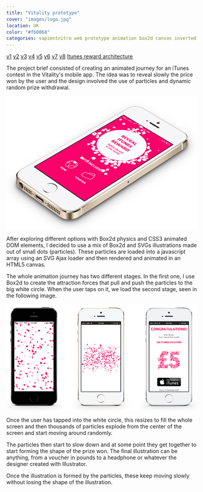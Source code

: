 ```yaml
---
title: "Vitality prototype"
cover: "images/logo.jpg"
location: UK
color: "#fb0068"
categories: sapientnitro web prototype animation box2d canvas inverted
---
```


<p class="align-center">
<a class="btn" href="http://work.joanmira.com/demos/vitality/v1" target="_blank" rel="noopener noreferrer">v1</a>
<a class="btn" href="http://work.joanmira.com/demos/vitality/v2" target="_blank" rel="noopener noreferrer">v2</a>
<a class="btn" href="http://work.joanmira.com/demos/vitality/v3" target="_blank" rel="noopener noreferrer">v3</a>
<a class="btn" href="http://work.joanmira.com/demos/vitality/v4" target="_blank" rel="noopener noreferrer">v4</a>
<a class="btn" href="http://work.joanmira.com/demos/vitality/v5" target="_blank" rel="noopener noreferrer">v5</a>
<a class="btn" href="http://work.joanmira.com/demos/vitality/v6" target="_blank" rel="noopener noreferrer">v6</a>
<a class="btn" href="http://work.joanmira.com/demos/vitality/v7" target="_blank" rel="noopener noreferrer">v7</a>
<a class="btn" href="http://work.joanmira.com/demos/vitality/v8" target="_blank" rel="noopener noreferrer">v8</a>
<a class="btn" href="http://work.joanmira.com/demos/vitality/itunes-reward-architecture.pdf" target="_blank" rel="noopener noreferrer">Itunes reward architecture</a>
</p>

The project brief consisted of creating an animated journey for an iTunes contest in the Vitality's mobile app. The idea was to reveal slowly the price won by the user and the design involved the use of particles and dynamic random prize withdrawal.

![](./images/0.jpg)

After exploring different options with Box2d physics and CSS3 animated DOM elements, I decided to use a mix of Box2d and SVGs illustrations made out of small dots (particles). These particles are loaded into a javascript array using an SVG Ajax loader and then rendered and animated in an HTML5 canvas.

The whole animation journey has two different stages. In the first one, I use Box2d to create the attraction forces that pull and push the particles to the big white circle. When the user taps on it, we load the second stage, seen in the following image.

![](./images/1.jpg)

Once the user has tapped into the white circle, this resizes to fill the whole screen and then thousands of particles explode from the center of the screen and start moving around randomly.

The particles then start to slow down and at some point they get together to start forming the shape of the prize won. The final illustration can be anything, from a voucher in pounds to a headphone or whatever the designer created with Illustrator.

Once the illustration is formed by the particles, these keep moving slowly without losing the shape of the illustration.

